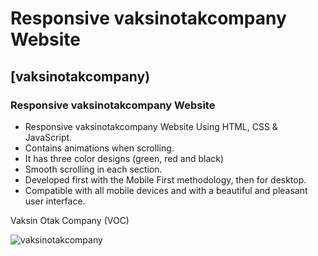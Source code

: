 # Responsive vaksinotakcompany Website 
## [vaksinotakcompany)
### Responsive vaksinotakcompany Website 

- Responsive vaksinotakcompany Website Using HTML, CSS & JavaScript.
- Contains animations when scrolling.
- It has three color designs (green, red and black)
- Smooth scrolling in each section.
- Developed first with the Mobile First methodology, then for desktop.
- Compatible with all mobile devices and with a beautiful and pleasant user interface.

Vaksin Otak Company (VOC)

![vaksinotakcompany](/preview.png)
